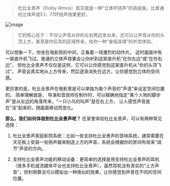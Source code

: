> 杜比全景声（Dolby Atmos）其实就是一种“立体环绕声”的高级版，比普通的立体声或5.1、7.1环绕声效果更好。

                                              
![image](https://github.com/user-attachments/assets/5a28c840-eb70-4bf7-80b9-8f77220b70bf)



>    它的核心在于：不仅让声音从你的左右两边发出来，还可以让声音从你的头顶上方，甚至是你后背的区域传来，给你一种“身临其境”的听觉体验。



可以想象一下，你坐在电影院的中间，正看着一场激烈的动作片。
这时画面中有一架直升机飞过。普通的立体声效果会让你听到这架直升机“在你左边”或“在你右边”。
但杜比全景声不仅仅是这样，它可以让你感觉到这架直升机从“你的头顶飞过”，
声音会真实地从上方传来，然后逐渐消失在远方，让你感觉到立体的空间感。

更厉害的是，杜比全景声在电影里是可以单独为每个声音的“声道”来设定空间位置的。
简单理解就是，
导演和音效师在制作时，可以精确地指定“某个人物的脚步声”是从左边的角落传来，“一只小鸟的叫声”是在右上方，
让人感觉声音是在“活”起来的，随画面移动而变化。

**那么，我们如何体验到杜比全景声呢？**
在家里体验杜比全景声，可以有两种常见选择：

1. 杜比全景声家庭影院系统：比如一些支持杜比全景声的音响系统，通常需要在天花板上安装一些扬声器来制造上方的声音。系统会根据你的房间布局来“调节”声音的方向。

2. 支持杜比全景声功能的移动设备：更简单的选择是用支持杜比全景声的耳机（很多手机或流媒体平台也支持杜比全景声），虽然耳机没有真实的“上方声音”，但利用算法可以模拟出一种类似的效果，让你感觉到声音在不同的空间位置。

